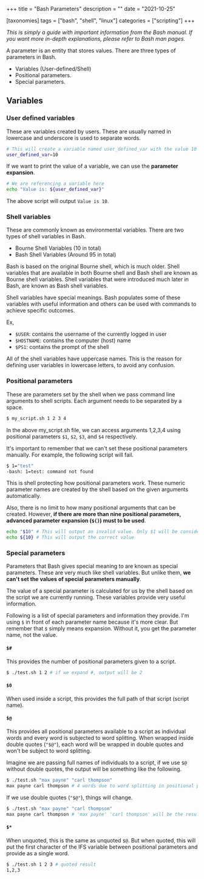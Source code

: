 +++
title = "Bash Parameters"
description = ""
date = "2021-10-25"

[taxonomies]
tags = ["bash", "shell", "linux"]
categories = ["scripting"]
+++

_This is simply a guide with important information from the Bash manual. If you want more in-depth explanations, please refer to Bash man pages._

A parameter is an entity that stores values. There are three types of parameters in Bash.

- Variables (User-defined/Shell)
- Positional parameters.
- Special parameters.

## Variables
### User defined variables
These are variables created by users. These are usually named in lowercase and underscore is used to separate words.

```bash
# This will create a variable named user_defined_var with the value 10
user_defined_var=10
```
If we want to print the value of a variable, we can use the **parameter expansion**.
```bash
# We are referencing a variable here
echo "Value is: ${user_defined_var}"
```
The above script will output ``Value is 10``.


### Shell variables
These are commonly known as environmental variables. There are two types of shell variables in Bash.
- Bourne Shell Variables (10 in total)
- Bash Shell Variables (Around 95 in total)

Bash is based on the original Bourne shell, which is much older. Shell variables that are available in both Bourne shell and Bash shell are known as Bourne shell variables. Shell variables that were introduced much later in Bash, are known as Bash shell variables.

Shell variables have special meanings. Bash populates some of these variables with useful information and others can be used with commands to achieve specific outcomes. 

Ex,
- ``$USER``: contains the username of the currently logged in user
- ``$HOSTNAME``: contains the computer (host) name
- ``$PS1``: contains the prompt of the shell

All of the shell variables have uppercase names. This is the reason for defining user variables in lowercase letters, to avoid any confusion. 

### Positional parameters
These are parameters set by the shell when we pass command line arguments to shell scripts. Each argument needs to be separated by a space.

```bash
$ my_script.sh 1 2 3 4
```
In the above my_script.sh file, we can access arguments 1,2,3,4 using positional parameters ``$1``, ``$2``, ``$3``, and ``$4`` respectively.

It's important to remember that we can't set these positional parameters manually. For example, the following script will fail.

```bash
$ 1="test"
-bash: 1=test: command not found
```
This is shell protecting how positional parameters work. These numeric parameter names are created by the shell based on the given arguments automatically.

Also, there is no limit to how many positional arguments that can be created. However, **if there are more than nine positional parameters, advanced parameter expansion (``${}``) must to be used**.

```bash
echo "$10" # This will output an invalid value. Only $1 will be considered
echo ${10} # This will output the correct value
```

### Special parameters
Parameters that Bash gives special meaning to are known as special parameters. These are very much like shell variables. But unlike them, **we can't set the values of special parameters manually**.

The value of a special parameter is calculated for us by the shell based on the script we are currently running. These variables provide very useful information. 

Following is a list of special parameters and information they provide. I'm using ``$`` in front of each parameter name because it's more clear. But remember that ``$`` simply means expansion. Without it, you get the parameter name, not the value.

#### ``$#`` 
This provides the number of positional parameters given to a script.
```bash
$ ./test.sh 1 2 # if we expand #, output will be 2
```

#### ``$0``
When used inside a script, this provides the full path of that script (script name).

#### ``$@``
This provides all positional parameters available to a script as individual words and every word is subjected to word splitting. When wrapped inside double quotes (``"$@"``), each word will be wrapped in double quotes and won't be subject to word splitting.

Imagine we are passing full names of individuals to a script, if we use ``$@`` without double quotes, the output will be something like the following.

```bash
$ ./test.sh "max payne" "carl thompson" 
max payne carl thompson # 4 words due to word splitting in positional parameters.
```
If we use double quotes (``"$@"``), things will change.
```bash
$ ./test.sh "max payne" "carl thompson" 
max payne carl thompson # 'max payne' 'carl thompson' will be the result here. No world splitting in positional parameters.
```

#### ``$*``
When unquoted, this is the same as unquoted ``$@``. But when quoted, this will put the first character of the IFS variable between positional parameters and provide as a single word.

```bash
$ ./test.sh 1 2 3 # quoted result
1,2,3
```